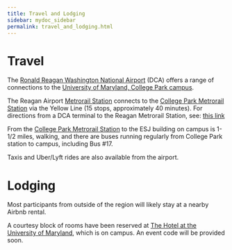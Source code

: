 ```yaml
---
title: Travel and Lodging
sidebar: mydoc_sidebar
permalink: travel_and_lodging.html
---
```



# Travel

The [Ronald Reagan Washington National Airport](https://www.google.com/maps/place/Ronald+Reagan+Washington+National+Airport/@38.851242,-77.0402315,15z/data=!4m12!1m6!3m5!1s0x0:0x4168af016d076bad!2sRonald+Reagan+Washington+National+Airport!8m2!3d38.851242!4d-77.0402315!3m4!1s0x0:0x4168af016d076bad!8m2!3d38.851242!4d-77.0402315) (DCA) offers a range of connections to the [University of Maryland, College Park campus](https://www.google.com/maps/place/University+of+Maryland/@38.9869183,-76.9425543,15z/data=!4m12!1m6!3m5!1s0x0:0xd48e8bdda5e4da9a!2sUniversity+of+Maryland!8m2!3d38.9869183!4d-76.9425543!3m4!1s0x0:0xd48e8bdda5e4da9a!8m2!3d38.9869183!4d-76.9425543).

The Reagan Airport [Metrorail Station](https://www.google.com/maps/place/Ronald+Reagan+Washington+National+Airport/@38.8536287,-77.0462561,17z/data=!4m12!1m6!3m5!1s0x89b7b73031985fcf:0x7c196440177acb97!2sRonald+Reagan+Washington+National+Airport+Metro+Station!8m2!3d38.8536245!4d-77.0440674!3m4!1s0x89b7b730324c7c23:0x253e0e664c538ee9!8m2!3d38.8533826!4d-77.043987) connects to the [College Park Metrorail Station](https://www.google.com/maps/place/College+Park+Metrorail+Station/@38.978181,-76.927441,15z/data=!4m5!3m4!1s0x0:0x8ae011d055669245!8m2!3d38.978181!4d-76.927441) via the Yellow Line (15 stops, approximately 40 minutes). For directions from a DCA terminal to the Reagan Metrorail Station, see: [this link](https://www.flyreagan.com/dca/metrorail-station)

From the [College Park Metrorail Station](https://www.google.com/maps/place/College+Park+Metrorail+Station/@38.978181,-76.927441,15z/data=!4m5!3m4!1s0x0:0x8ae011d055669245!8m2!3d38.978181!4d-76.927441) to the ESJ building on campus is 1-1/2 miles, walking, and there are buses running regularly from College Park station to campus, including Bus #17.

Taxis and Uber/Lyft rides are also available from the airport. 

# Lodging

Most participants from outside of the region will likely stay at a nearby Airbnb rental.

A courtesy block of rooms have been reserved at [The Hotel at the University of Maryland](https://www.thehotelumd.com/), which is on campus. An event code will be provided soon. 

